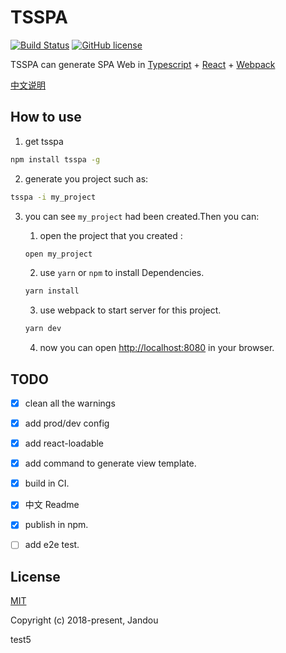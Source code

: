 # TSSPA 
[![Build Status](https://img.shields.io/travis/Jandou6/tsspa/master.svg)](https://travis-ci.org/Jandou6/tsspa/branches)
[![GitHub license](https://img.shields.io/github/license/jandou6/tsspa.svg)](https://github.com/nhnent/tui.calendar/blob/master/LICENSE)

TSSPA can generate  SPA Web in [Typescript](http://www.typescriptlang.org/) + [React](https://reactjs.org/) + [Webpack](http://webpack.github.io/) 

[中文说明](https://github.com/Jandou6/tsspa/blob/master/docs/Readme-zh.md)

## How to use
1. get tsspa
```bash
npm install tsspa -g
```

2. generate you project such as:
```bash
tsspa -i my_project
```

3. you can see `my_project` had been created.Then you can:

    1. open the project that you created :
    ```bash
    open my_project
    ````

    2. use `yarn` or `npm` to install Dependencies.
    ```bash
    yarn install
    ````
    3. use webpack to start server for this project.
    ```bash
    yarn dev
    ```
    4. now you can open [http://localhost:8080](http://localhost:8080) in your browser.

## TODO
- [x] clean all the warnings
- [x] add prod/dev config
- [x] add react-loadable
- [x] add command to generate view template.
- [x] build in CI.
- [x] 中文 Readme
- [x] publish in npm.
- [ ] add e2e test.



## License
[MIT](https://github.com/Jandou6/tsspa/blob/master/LICENSE)

Copyright (c) 2018-present, Jandou

test5